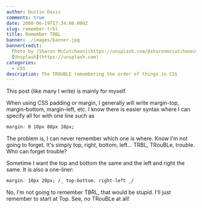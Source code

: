 ```yaml
---
author: Dustin Davis
comments: true
date: 2008-06-19T17:34:08.000Z
slug: remember-trbl
title: Remember TRBL
banner: ./images/banner.jpg
bannerCredit:
  Photo by [Sharon McCutcheon](https://unsplash.com/@sharonmccutcheon) on
  [Unsplash](https://unsplash.com)
categories:
  - CSS
description: The TROUBLE remembering the order of things in CSS
---
```


This post (like many I write) is mainly for myself.

When using CSS padding or margin, I generally will write margin-top,
margin-bottom, margin-left, etc. I know there is easier syntax where I can
specify all for with one line such as

```css
margin: 0 10px 88px 10px;
```

The problem is, I can never remember which one is where. Know I'm not going to
forget. It's simply top, right, bottom, left... TRBL, TRouBLe, trouble. Who can
forget trouble?

Sometime I want the top and bottom the same and the left and right the same. It
is also a one-liner:

```css
margin: 10px 20px; /_ top-bottom, right-left _/
```

No, I'm not going to remember TBRL, that would be stupid. I'll just remember to
start at Top. See, no TRouBLe at all!
